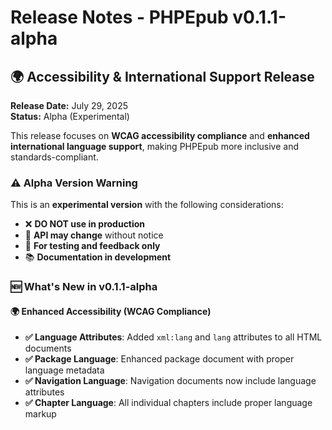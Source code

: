 # Release Notes - PHPEpub v0.1.1-alpha

## 🌍 Accessibility & International Support Release

**Release Date:** July 29, 2025  
**Status:** Alpha (Experimental)

This release focuses on **WCAG accessibility compliance** and **enhanced international language support**, making PHPEpub more inclusive and standards-compliant.

### ⚠️ Alpha Version Warning

This is an **experimental version** with the following considerations:

- ❌ **DO NOT use in production**
- 🔄 **API may change** without notice
- 🧪 **For testing and feedback only**
- 📚 **Documentation in development**

### 🆕 What's New in v0.1.1-alpha

#### 🌍 Enhanced Accessibility (WCAG Compliance)

- **✅ Language Attributes**: Added `xml:lang` and `lang` attributes to all HTML documents
- **✅ Package Language**: Enhanced package document with proper language metadata
- **✅ Navigation Language**: Navigation documents now include language attributes
- **✅ Chapter Language**: All individual chapters include proper language markup

#### 🔧 Technical Improvements

- **✅ HTML Character Escaping**: Fixed JavaScript arrow functions (`=>`) rendering in EPUB content
- **✅ Accent Handling**: Improved filename generation for international characters
- **✅ UTF-8 Support**: Enhanced handling of Spanish characters (ñ, á, é, í, ó, ú)
- **✅ BCP 47 Compliance**: Language codes now follow proper standards

#### 📚 New Examples

- **✅ Advanced Spanish Example**: Complete `libro_avanzado_es.php` with 5 chapters of web development content
- **✅ Accent Testing**: New `test_spanish_accents.php` for international character validation

### 🛠️ Bug Fixes

| Issue | Description | Status |
|-------|-------------|---------|
| **Arrow Functions** | JavaScript `=>` characters causing EPUB display errors | ✅ Fixed |
| **Spanish Accents** | Accent characters not handled properly in filenames | ✅ Fixed |
| **Language Metadata** | Missing language attributes in HTML documents | ✅ Fixed |
| **WCAG Compliance** | Package document missing language declarations | ✅ Fixed |

### 📋 API Changes

#### Modified Methods

```php
// Chapter.php - Enhanced with language support
public function getHtmlContent(string $language = 'en'): string

// EpubGenerator.php - Updated method signatures
private function addNavigationDocument(ZipArchive $zip, Metadata $metadata, array $chapters): void
private function addChapters(ZipArchive $zip, Metadata $metadata, array $chapters): void
private function generateNavigationDocument(Metadata $metadata, array $chapters): string
```

#### New Features

```php
// Package document now includes xml:lang attribute
$package->setAttribute('xml:lang', $metadata->getLanguage());

// Navigation and chapters include language attributes
<html xmlns="http://www.w3.org/1999/xhtml" xml:lang="es" lang="es">
```

### 📊 Updated Examples

#### Advanced Spanish Example (`libro_avanzado_es.php`)

```php
$epub->setTitle('Guía Completa de Desarrollo Web Moderno')
     ->setAuthor('María Elena Rodríguez')
     ->setLanguage('es')  // Proper Spanish language support
     ->setDescription('Una guía exhaustiva sobre las últimas tendencias...');
```

**Generated Content:**
- 📖 **5 Complete Chapters** in Spanish
- 🎨 **HTML Tables** with proper formatting
- 💻 **Code Examples** with escaped characters
- 📱 **Responsive Design** examples
- ⚡ **Modern JavaScript** (ES6+) with proper HTML entities

#### Character Testing Example (`test_spanish_accents.php`)

```php
$metadata = new Metadata(
    'Ñandú: La Programación en Español',  // Title with ñ
    'José María Aznar y González',         // Author with accents
    'es'                                   // Spanish language
);
```

### 🧪 Testing Results

| Test Case | Input | Expected | Result |
|-----------|--------|----------|---------|
| Spanish Accents | `José María` | Proper filename generation | ✅ Pass |
| Arrow Functions | `() => {}` | Escaped as `() =&gt; {}` | ✅ Pass |
| Language Metadata | `es` | `xml:lang="es"` in all docs | ✅ Pass |
| EPUB Generation | Complete book | Valid EPUB 3.0 file | ✅ Pass |

### 📁 Generated Files

Both examples successfully generate valid EPUB files:
- `guia-desarrollo-web-moderno.epub` (378KB) - Complete Spanish guide
- `nandu-programacion-espanol.epub` (2.76KB) - Accent testing example

### 🔮 Next Steps (v0.1.2-alpha)

- [ ] **Enhanced Validation**: More robust HTML validation
- [ ] **Custom Fonts**: Support for embedded fonts
- [ ] **Table of Contents**: Enhanced navigation features
- [ ] **Multiple Languages**: Support for multilingual content
- [ ] **Performance**: Optimization for large books

### 🤝 Contributions

This release includes valuable feedback from accessibility testing tools like **DAISY Validator**. 

To contribute:
1. Read `CONTRIBUTING.md`
2. Check accessibility compliance
3. Test with international content
4. Submit Pull Requests

### 📞 Support

- **Issues**: [GitHub Issues](https://github.com/sebastiansantillan/phpepub/issues)
- **Accessibility**: Report WCAG compliance issues
- **Documentation**: [docs/README.md](../README.md)
- **Examples**: [examples/](../../examples/)

### 📄 License

MIT License - see [LICENSE](../../LICENSE) for details.

---

**¡Gracias por probar PHPEpub v0.1.1-alpha!** 🎉

This release represents a significant step forward in accessibility and international support. Your feedback continues to be invaluable for improving this library.

*Sebastián Santillán*  
*July 29, 2025*
